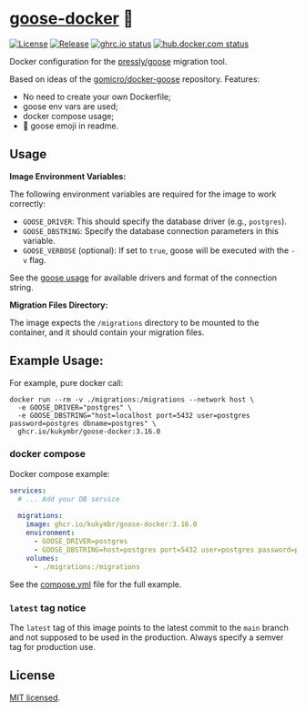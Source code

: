 # [goose-docker](https://github.com/kukymbr/goose-docker) 🪿

[![License](https://img.shields.io/github/license/kukymbr/goose-docker.svg)](https://github.com/kukymbr/goose-docker/blob/master/LICENSE)
[![Release](https://img.shields.io/github/release/kukymbr/goose-docker.svg)](https://github.com/kukymbr/goose-docker/releases/latest)
[![ghrc.io status](https://img.shields.io/github/actions/workflow/status/kukymbr/goose-docker/push_ghcr.yml?label=ghcr.io)](https://github.com/kukymbr/goose-docker/actions/workflows/push_ghcr.yml)
[![hub.docker.com status](https://img.shields.io/github/actions/workflow/status/kukymbr/goose-docker/push_dockerhub.yml?label=hub.docker.com)](https://github.com/kukymbr/goose-docker/actions/workflows/push_dockerhub.yml)

Docker configuration for the [pressly/goose](https://github.com/pressly/goose) migration tool.

Based on ideas of the [gomicro/docker-goose](https://github.com/gomicro/docker-goose) repository.
Features:
* No need to create your own Dockerfile;
* goose env vars are used;
* docker compose usage;
* 🪿 goose emoji in readme.

## Usage

**Image Environment Variables:**

The following environment variables are required for the image to work correctly:

- `GOOSE_DRIVER`: This should specify the database driver (e.g., `postgres`).
- `GOOSE_DBSTRING`: Specify the database connection parameters in this variable.
- `GOOSE_VERBOSE` (optional): If set to `true`, goose will be executed with the `-v` flag.

See the [goose usage](https://github.com/pressly/goose#usage) 
for available drivers and format of the connection string.

**Migration Files Directory:**

The image expects the `/migrations` directory to be mounted to the container, and it should contain your migration files.

## Example Usage:

For example, pure docker call:

```shell
docker run --rm -v ./migrations:/migrations --network host \
  -e GOOSE_DRIVER="postgres" \
  -e GOOSE_DBSTRING="host=localhost port=5432 user=postgres password=postgres dbname=postgres" \
  ghcr.io/kukymbr/goose-docker:3.16.0
```

### docker compose

Docker compose example:

```yaml
services:
  # ... Add your DB service
  
  migrations:
    image: ghcr.io/kukymbr/goose-docker:3.16.0
    environment:
      - GOOSE_DRIVER=postgres
      - GOOSE_DBSTRING=host=postgres port=5432 user=postgres password=postgres dbname=postgres
    volumes:
      - ./migrations:/migrations
```

See the [compose.yml](compose.yml) file for the full example.

### `latest` tag notice

The `latest` tag of this image points to the latest commit to the `main` branch 
and not supposed to be used in the production. Always specify a semver tag for production use.

## License

[MIT licensed](LICENSE).
